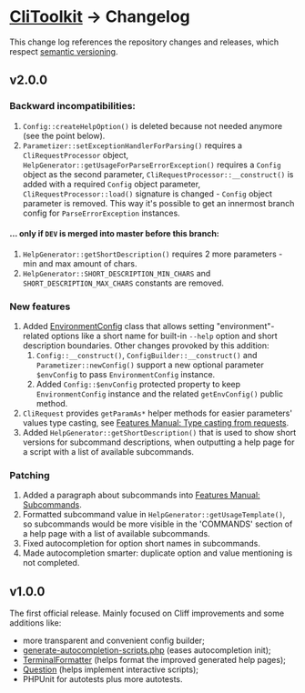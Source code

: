 # [CliToolkit](../README.md) -> Changelog

This change log references the repository changes and releases, which respect [semantic versioning](https://semver.org).

## v2.0.0

### Backward incompatibilities:

1. `Config::createHelpOption()` is deleted because not needed anymore (see the point below).
1. `Parametizer::setExceptionHandlerForParsing()` requires a `CliRequestProcessor` object,
   `HelpGenerator::getUsageForParseErrorException()` requires a `Config` object as the second parameter,
   `CliRequestProcessor::__construct()` is added with a required `Config` object parameter,
   `CliRequestProcessor::load()` signature is changed - `Config` object parameter is removed.
   This way it's possible to get an innermost branch config for `ParseErrorException` instances.

#### ... only if `DEV` is merged into master before this branch:

1. `HelpGenerator::getShortDescription()` requires 2 more parameters - min and max amount of chars.
1. `HelpGenerator::SHORT_DESCRIPTION_MIN_CHARS` and `SHORT_DESCRIPTION_MAX_CHARS` constants are removed.

### New features

1. Added [EnvironmentConfig](../src/Parametizer/EnvironmentConfig.php) class that allows setting "environment"-related
   options like a short name for built-in `--help` option and short description boundaries.
   Other changes provoked by this addition:
    1. `Config::__construct()`, `ConfigBuilder::__construct()` and `Parametizer::newConfig()` support
       a new optional parameter `$envConfig` to pass `EnvironmentConfig` instance.
    1. Added `Config::$envConfig` protected property to keep `EnvironmentConfig` instance
       and the related `getEnvConfig()` public method.
1. `CliRequest` provides `getParamAs*` helper methods for easier parameters' values type casting,
   see [Features Manual: Type casting from requests](features-manual.md#type-casting-from-requests).
1. Added `HelpGenerator::getShortDescription()` that is used to show short versions for subcommand descriptions,
when outputting a help page for a script with a list of available subcommands.

### Patching

1. Added a paragraph about subcommands into [Features Manual: Subcommands](features-manual.md#subcommands).
1. Formatted subcommand value in `HelpGenerator::getUsageTemplate()`, so subcommands would be more visible in the
'COMMANDS' section of a help page with a list of available subcommands.
1. Fixed autocompletion for option short names in subcommands.
1. Made autocompletion smarter: duplicate option and value mentioning is not completed.

## v1.0.0

The first official release. Mainly focused on Cliff improvements and some additions like:
- more transparent and convenient config builder;
- [generate-autocompletion-scripts.php](../tools/cli-toolkit/generate-autocompletion-scripts.php)
  (eases autocompletion init);
- [TerminalFormatter](../src/TerminalFormatter.php) (helps format the improved generated help pages);
- [Question](../src/Question/Question.php) (helps implement interactive scripts);
- PHPUnit for autotests plus more autotests.
